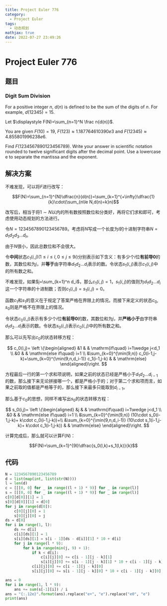 ```yaml
---
title: Project Euler 776
category:
  - Project Euler
tags:
  - 动态规划
mathjax: true
date: 2022-07-27 23:49:26
---
```


<escape><!-- more --></escape>

# Project Euler 776

## 题目

### Digit Sum Division

For a positive integer $n$, $d(n)$ is defined to be the sum of the digits of $n$. For example, $d(12345)=15$.

Let $\displaystyle F(N)=\sum_{n=1}^N \frac n{d(n)}$.

You are given $F(10)=19$, $F(123)\approx 1.187764610390e3$ and $F(12345)\approx 4.855801996238e6$.

Find $F(1234567890123456789)$. Write your answer in scientific notation rounded to twelve significant digits after the decimal point. Use a lowercase e to separate the mantissa and the exponent.

## 解决方案

不难发现，可以将$F$进行改写：

$$F(N)=\sum_{n=1}^{N}\dfrac{n}{d(n)}=\sum_{k=1}^{+\infty}\dfrac{1}{k}\cdot(\sum_{n\le N,d(n)=k}n)$$

改写后，相当于将$1\sim N$以内的所有数按照数位和分类好，再将它们求和即可，考虑使用动态规划的方法进行。

令$N=1234567890123456789$。考虑将$N$写成一个长度为$l$的十进制字符串$N=d_1d_2d_3\dots d_l$。

由于$N$很小，因此总数位和不会很大。

令**中间**状态$c_1(i,j)(1\le i\le l,0\le j\le 9i)$分别表示如下含义：有多少个$i$位**有前导0**的数，其数位和为$j$，并**等于**由字符串$d_1d_2\dots d_i$表示的数。令状态$s_1(i,j)$表示$c_1(i,j)$中的所有数之和。

不难发现，如果$j=\sum_{k=1}^n d_i$，那么$c_1(i,j)=1$，$s_1(i,j)$的值则为$d_1d_2\dots d_i$这一个字符串的十进制数；否则$c_1(i,j)=s_1(i,j)=0$。

函数$c_1$和$s_1$的意义在于规定了答案严格在界限上的情况。而接下来定义的状态$c_0,s_0$则是严格不在界限上的情况。

令状态$c_0(i,j)$表示有多少个$i$位**有前导0**的数，其数位和为$j$，并**严格小于**由字符串$d_1d_2\dots d_i$表示的数。令状态$s_0(i,j)$表示$c_0(i,j)$中的所有数之和。

那么可以先写出$c_0$的状态转移方程：

$$
c_0(i,j)=
\left \{\begin{aligned}
  &1  & & \mathrm{if\quad} i=1\wedge j<d_1 \\
  &0 & & \mathrm{else if\quad} i=1 \\
  &\sum_{k=0}^{\min(9,n)} c_0(i-1,j-k)+\sum_{k=0}^{\min(9,n,d_i-1)} c_1(i-1,j-k) & & \mathrm{else}
\end{aligned}\right.
$$

方程最后一行的第一个求和项说明，如果之前的状态已经是严格小于$d_1d_2\dots d_{i-1}$的数，那么接下来无论拼接哪一个，都是严格小于的；对于第二个求和项而言，如果之前取的值都是严格等于的，那么接下来最多只能取到$d_{i-1}$。

那么基于$c_0$的思想，同样不难写出$s_0$的状态转移方程：

$$
s_0(i,j)=
\left \{\begin{aligned}
  &j  & & \mathrm{if\quad} i=1\wedge j<d_1 \\
  &0 & & \mathrm{else if\quad} i=1 \\
  &\sum_{k=0}^{\min(9,n)} (10\cdot s_0(i-1,j-k)+ k\cdot c_0(i-1,j-k))+\\
  &\sum_{k=0}^{\min(9,n,d_i-1)} (10\cdot s_1(i-1,j-k)+ k\cdot c_1(i-1,j-k)) & & \mathrm{else}
\end{aligned}\right.
$$

计算完成后，那么就可以计算$F(N)$：

$$F(N)=\sum_{k=1}^{9l}\dfrac{s_0(l,k)+s_1(l,k)}{k}$$

## 代码

```py
N = 1234567890123456789
d = list(map(int, list(str(N))))
l = len(d)
c = [[[0, 0] for _ in range((l + 1) * 9)] for _ in range(l)]
s = [[[0, 0] for _ in range((l + 1) * 9)] for _ in range(l)]
c[0][d[0]][1] = 1
s[0][d[0]][1] = d[0]
for j in range(d[0]):
    c[0][j][0] = 1
    s[0][j][0] = j
ds = d[0]
for i in range(1, l):
    ds += d[i]
    c[i][ds][1] = 1
    s[i][ds][1] = s[i - 1][ds - d[i]][1] * 10 + d[i]
    for j in range(l * 9):
        for k in range(min(j, 9) + 1):
            if k < d[i]:
                c[i][j][0] += c[i - 1][j - k][1]
                s[i][j][0] += s[i - 1][j - k][1] * 10 + c[i - 1][j - k][1] * k
            c[i][j][0] += c[i - 1][j - k][0]
            s[i][j][0] += s[i - 1][j - k][0] * 10 + c[i - 1][j - k][0] * k

ans = 0
for i in range(1, l * 9):
    ans += sum(s[-1][i]) / i
ans = "{:.12e}".format(ans).replace("e+", "e").replace("e0", "e")
print(ans)

```
